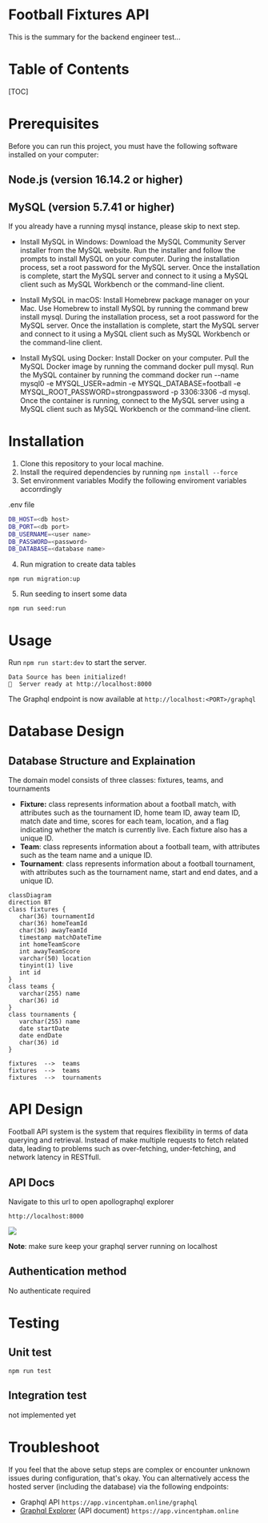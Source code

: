 Football Fixtures API
===
This is the summary for the backend engineer test... 
# Table of Contents

[TOC]
# Prerequisites
Before you can run this project, you must have the following software installed on your computer:

## Node.js (version 16.14.2 or higher)
## MySQL (version 5.7.41 or higher)
If you already have a running mysql instance, please skip to next step.

- Install MySQL in Windows:
Download the MySQL Community Server installer from the MySQL website.
Run the installer and follow the prompts to install MySQL on your computer.
During the installation process, set a root password for the MySQL server.
Once the installation is complete, start the MySQL server and connect to it using a MySQL client such as MySQL Workbench or the command-line client.

- Install MySQL in macOS:
Install Homebrew package manager on your Mac.
Use Homebrew to install MySQL by running the command brew install mysql.
During the installation process, set a root password for the MySQL server.
Once the installation is complete, start the MySQL server and connect to it using a MySQL client such as MySQL Workbench or the command-line client.

- Install MySQL using Docker:
Install Docker on your computer.
Pull the MySQL Docker image by running the command docker pull mysql.
Run the MySQL container by running the command docker run --name mysql0 -e MYSQL_USER=admin -e MYSQL_DATABASE=football -e MYSQL_ROOT_PASSWORD=strongpassword -p 3306:3306 -d mysql.  
Once the container is running, connect to the MySQL server using a MySQL client such as MySQL Workbench or the command-line client.

# Installation
1. Clone this repository to your local machine.
2. Install the required dependencies by running `npm install --force`
3. Set environment variables
Modify the following enviroment variables accorrdingly

.env file
```bash
DB_HOST=<db host>
DB_PORT=<db port>
DB_USERNAME=<user name>
DB_PASSWORD=<password>
DB_DATABASE=<database name>
```
4. Run migration to create data tables
```bash!
npm run migration:up
```
5. Run seeding to insert some data
```bash!
npm run seed:run
```

# Usage
Run `npm run start:dev` to start the server.
```
Data Source has been initialized!
🚀  Server ready at http://localhost:8000
```
The Graphql endpoint is now available at `http://localhost:<PORT>/graphql`
# Database Design
## Database Structure and Explaination
The domain model consists of three classes: fixtures, teams, and tournaments

- **Fixture:** class represents information about a football match, with attributes such as the tournament ID, home team ID, away team ID, match date and time, scores for each team, location, and a flag indicating whether the match is currently live. Each fixture also has a unique ID.
- **Team**: class represents information about a football team, with attributes such as the team name and a unique ID.
- **Tournament**: class represents information about a football tournament, with attributes such as the tournament name, start and end dates, and a unique ID.

```mermaid
classDiagram
direction BT
class fixtures {
   char(36) tournamentId
   char(36) homeTeamId
   char(36) awayTeamId
   timestamp matchDateTime
   int homeTeamScore
   int awayTeamScore
   varchar(50) location
   tinyint(1) live
   int id
}
class teams {
   varchar(255) name
   char(36) id
}
class tournaments {
   varchar(255) name
   date startDate
   date endDate
   char(36) id
}

fixtures  -->  teams
fixtures  -->  teams
fixtures  -->  tournaments
```
# API Design
Football API system is the system that requires flexibility in terms of data querying and retrieval. Instead of make multiple requests to fetch related data, leading to problems such as over-fetching, under-fetching, and network latency in RESTfull.
## API Docs
Navigate to this url to open apollographql explorer
```
http://localhost:8000
```

![](https://hackmd.io/_uploads/rJdgc8X43.png)


**Note**: make sure keep your graphql server running on localhost
## Authentication method
No authenticate required

# Testing
## Unit test
```
npm run test
```
## Integration test
not implemented yet

# Troubleshoot
If you feel that the above setup steps are complex or encounter unknown issues during configuration, that's okay. You can alternatively access the hosted server (including the database) via the following endpoints:
- Graphql API `https://app.vincentpham.online/graphql`
- [Graphql Explorer](https://app.vincentpham.online) (API document) `https://app.vincentpham.online`